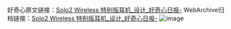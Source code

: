 好奇心原文链接：[Solo2 Wireless 特别版耳机_设计_好奇心日报-](https://www.qdaily.com/articles/8384.html)
WebArchive归档链接：[Solo2 Wireless 特别版耳机_设计_好奇心日报-](http://web.archive.org/web/20190623152733/https://www.qdaily.com/articles/8384.html)
![image](http://ww3.sinaimg.cn/large/007d5XDpgy1g3vd0os72uj30u0315gsy)